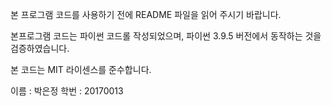본 프로그램 코드를 사용하기 전에 README 파일을 읽어 주시기 바랍니다.

본프로그램 코드는 파이썬 코드롤 작성되었으며,
파이썬 3.9.5 버전에서 동작하는 것을 검증하였습니다.

본 코드는 MIT 라이센스를 준수합니다.

이름 : 박은정
학번 : 20170013
